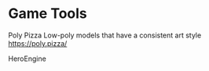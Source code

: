 # Game Tools
Poly Pizza
Low-poly models that have a consistent art style 
https://poly.pizza/

HeroEngine
